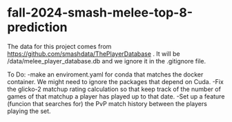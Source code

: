 # fall-2024-smash-melee-top-8-prediction

The data for this project comes from https://github.com/smashdata/ThePlayerDatabase . It will be /data/melee_player_database.db and we ignore it in the .gitignore file.

To Do:
-make an enviroment.yaml for conda that matches the docker container. We might need to ignore the packages that depend on Cuda.
-Fix the glicko-2 matchup rating calculation so that keep track of the number of games of that matchup a player has played up to that date.
-Set up a feature (funcion that searches for) the PvP match history between the players playing the set.
